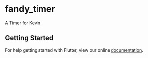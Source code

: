 # fandy_timer

A Timer for Kevin

## Getting Started

For help getting started with Flutter, view our online
[documentation](https://flutter.io/).

